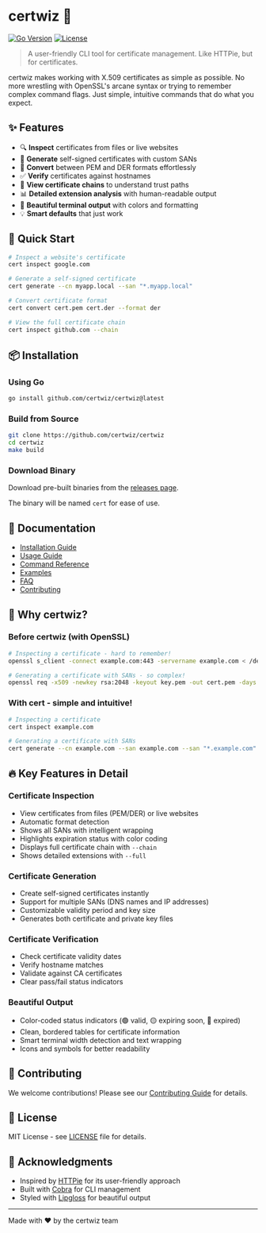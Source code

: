 # certwiz 🔐

[![Go Version](https://img.shields.io/badge/Go-1.20+-00ADD8?style=flat&logo=go)](https://go.dev/)
[![License](https://img.shields.io/badge/license-MIT-blue.svg)](LICENSE)

> A user-friendly CLI tool for certificate management. Like HTTPie, but for certificates.

certwiz makes working with X.509 certificates as simple as possible. No more wrestling with OpenSSL's arcane syntax or trying to remember complex command flags. Just simple, intuitive commands that do what you expect.

## ✨ Features

- 🔍 **Inspect** certificates from files or live websites
- 🔐 **Generate** self-signed certificates with custom SANs
- 🔄 **Convert** between PEM and DER formats effortlessly
- ✅ **Verify** certificates against hostnames
- 🔗 **View certificate chains** to understand trust paths
- 📊 **Detailed extension analysis** with human-readable output
- 🎨 **Beautiful terminal output** with colors and formatting
- 💡 **Smart defaults** that just work

## 🚀 Quick Start

```bash
# Inspect a website's certificate
cert inspect google.com

# Generate a self-signed certificate
cert generate --cn myapp.local --san "*.myapp.local"

# Convert certificate format
cert convert cert.pem cert.der --format der

# View the full certificate chain
cert inspect github.com --chain
```

## 📦 Installation

### Using Go

```bash
go install github.com/certwiz/certwiz@latest
```

### Build from Source

```bash
git clone https://github.com/certwiz/certwiz
cd certwiz
make build
```

### Download Binary

Download pre-built binaries from the [releases page](https://github.com/certwiz/certwiz/releases).

The binary will be named `cert` for ease of use.

## 📖 Documentation

- [Installation Guide](docs/installation.md)
- [Usage Guide](docs/usage.md)
- [Command Reference](docs/commands.md)
- [Examples](docs/examples.md)
- [FAQ](docs/faq.md)
- [Contributing](docs/contributing.md)

## 🎯 Why certwiz?

### Before certwiz (with OpenSSL)
```bash
# Inspecting a certificate - hard to remember!
openssl s_client -connect example.com:443 -servername example.com < /dev/null 2>/dev/null | openssl x509 -text -noout

# Generating a certificate with SANs - so complex!
openssl req -x509 -newkey rsa:2048 -keyout key.pem -out cert.pem -days 365 -nodes -subj "/CN=example.com" -extensions v3_req -config <(echo "[req]"; echo "distinguished_name=req_distinguished_name"; echo "[v3_req]"; echo "subjectAltName=DNS:example.com,DNS:*.example.com")
```

### With cert - simple and intuitive!
```bash
# Inspecting a certificate
cert inspect example.com

# Generating a certificate with SANs
cert generate --cn example.com --san example.com --san "*.example.com"
```

## 🔥 Key Features in Detail

### Certificate Inspection
- View certificates from files (PEM/DER) or live websites
- Automatic format detection
- Shows all SANs with intelligent wrapping
- Highlights expiration status with color coding
- Displays full certificate chain with `--chain`
- Shows detailed extensions with `--full`

### Certificate Generation
- Create self-signed certificates instantly
- Support for multiple SANs (DNS names and IP addresses)
- Customizable validity period and key size
- Generates both certificate and private key files

### Certificate Verification
- Check certificate validity dates
- Verify hostname matches
- Validate against CA certificates
- Clear pass/fail status indicators

### Beautiful Output
- Color-coded status indicators (🟢 valid, 🟡 expiring soon, 🔴 expired)
- Clean, bordered tables for certificate information
- Smart terminal width detection and text wrapping
- Icons and symbols for better readability

## 🤝 Contributing

We welcome contributions! Please see our [Contributing Guide](docs/contributing.md) for details.

## 📄 License

MIT License - see [LICENSE](LICENSE) file for details.

## 🙏 Acknowledgments

- Inspired by [HTTPie](https://httpie.io/) for its user-friendly approach
- Built with [Cobra](https://github.com/spf13/cobra) for CLI management
- Styled with [Lipgloss](https://github.com/charmbracelet/lipgloss) for beautiful output

---

Made with ❤️ by the certwiz team